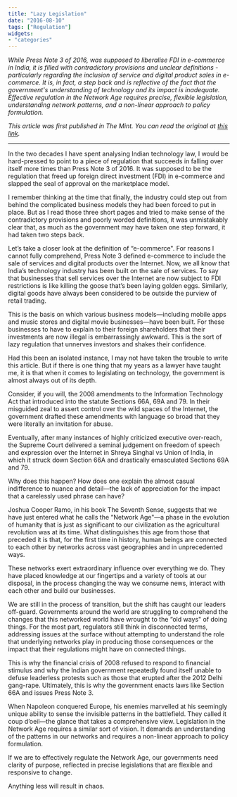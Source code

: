 ```yaml
---
title: "Lazy Legislation"
date: "2016-08-10"
tags: ["Regulation"]
widgets: 
- "categories"
---
```


*While Press Note 3 of 2016, was supposed to liberalise FDI in e-commerce in India, it is filled with contradictory provisions and unclear definitions - particularly regarding the inclusion of service and digital product sales in e-commerce. It is, in fact, a step back and is reflective of the fact that the government's understanding of technology and its impact is inadequate. Effective regulation in the Network Age requires precise, flexible legislation, understanding network patterns, and a non-linear approach to policy formulation.*
<!--more-->
*This article was first published in The Mint. You can read the original at [this link](https://www.livemint.com/Opinion/gq5UnnTyrv9Szv2arn3zbJ/Lazy-legislation.html).*

---

In the two decades I have spent analysing Indian technology law, I would be hard-pressed to point to a piece of regulation that succeeds in falling over itself more times than Press Note 3 of 2016. It was supposed to be the regulation that freed up foreign direct investment (FDI) in e-commerce and slapped the seal of approval on the marketplace model.

I remember thinking at the time that finally, the industry could step out from behind the complicated business models they had been forced to put in place. But as I read those three short pages and tried to make sense of the contradictory provisions and poorly worded definitions, it was unmistakably clear that, as much as the government may have taken one step forward, it had taken two steps back.

Let’s take a closer look at the definition of “e-commerce". For reasons I cannot fully comprehend, Press Note 3 defined e-commerce to include the sale of services and digital products over the Internet. Now, we all know that India’s technology industry has been built on the sale of services. To say that businesses that sell services over the Internet are now subject to FDI restrictions is like killing the goose that’s been laying golden eggs. Similarly, digital goods have always been considered to be outside the purview of retail trading.

This is the basis on which various business models—including mobile apps and music stores and digital movie businesses—have been built. For these businesses to have to explain to their foreign shareholders that their investments are now illegal is embarrassingly awkward. This is the sort of lazy regulation that unnerves investors and shakes their confidence.

Had this been an isolated instance, I may not have taken the trouble to write this article. But if there is one thing that my years as a lawyer have taught me, it is that when it comes to legislating on technology, the government is almost always out of its depth.

Consider, if you will, the 2008 amendments to the Information Technology Act that introduced into the statute Sections 66A, 69A and 79. In their misguided zeal to assert control over the wild spaces of the Internet, the government drafted these amendments with language so broad that they were literally an invitation for abuse.

Eventually, after many instances of highly criticized executive over-reach, the Supreme Court delivered a seminal judgement on freedom of speech and expression over the Internet in Shreya Singhal vs Union of India, in which it struck down Section 66A and drastically emasculated Sections 69A and 79.

Why does this happen? How does one explain the almost casual indifference to nuance and detail—the lack of appreciation for the impact that a carelessly used phrase can have?

Joshua Cooper Ramo, in his book The Seventh Sense, suggests that we have just entered what he calls the “Network Age"—a phase in the evolution of humanity that is just as significant to our civilization as the agricultural revolution was at its time. What distinguishes this age from those that preceded it is that, for the first time in history, human beings are connected to each other by networks across vast geographies and in unprecedented ways.

These networks exert extraordinary influence over everything we do. They have placed knowledge at our fingertips and a variety of tools at our disposal, in the process changing the way we consume news, interact with each other and build our businesses.

We are still in the process of transition, but the shift has caught our leaders off-guard. Governments around the world are struggling to comprehend the changes that this networked world have wrought to the “old ways" of doing things. For the most part, regulators still think in disconnected terms, addressing issues at the surface without attempting to understand the role that underlying networks play in producing those consequences or the impact that their regulations might have on connected things.

This is why the financial crisis of 2008 refused to respond to financial stimulus and why the Indian government repeatedly found itself unable to defuse leaderless protests such as those that erupted after the 2012 Delhi gang-rape. Ultimately, this is why the government enacts laws like Section 66A and issues Press Note 3.

When Napoleon conquered Europe, his enemies marvelled at his seemingly unique ability to sense the invisible patterns in the battlefield. They called it coup d’oeil—the glance that takes a comprehensive view. Legislation in the Network Age requires a similar sort of vision. It demands an understanding of the patterns in our networks and requires a non-linear approach to policy formulation.

If we are to effectively regulate the Network Age, our governments need clarity of purpose, reflected in precise legislations that are flexible and responsive to change.

Anything less will result in chaos.

